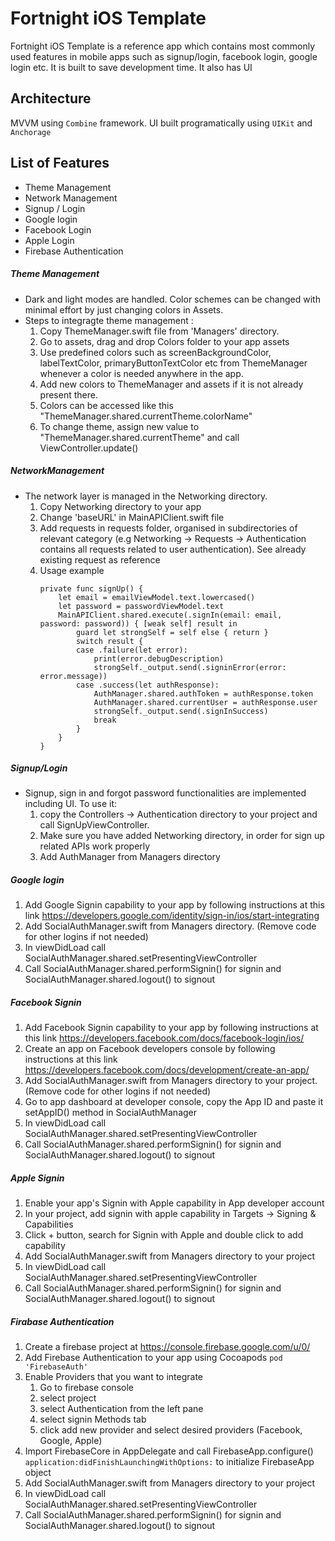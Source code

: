 # Fortnight iOS Template

Fortnight iOS Template is a reference app which contains most commonly used features in mobile apps such as signup/login, facebook login, google login etc. It is built to save development time. It also has UI 
## Architecture
MVVM using `Combine` framework.
UI built programatically using `UIKit` and `Anchorage`
## List of Features
 - Theme Management
 - Network Management
 - Signup / Login
 - Google login
 - Facebook Login
 - Apple Login
 - Firebase Authentication
 
 
##### Theme Management
- Dark and light modes are handled. Color schemes can be changed with minimal effort by just changing colors in Assets. 
- Steps to integragte theme management :
    1. Copy ThemeManager.swift file from 'Managers' directory. 
    2. Go to assets, drag and drop Colors folder to your app assets
    3. Use predefined colors such as screenBackgroundColor, labelTextColor, primaryButtonTextColor etc from ThemeManager whenever a color is needed anywhere in the app.
    4. Add new colors to ThemeManager and assets if it is not already present there.
    5. Colors can be accessed like this "ThemeManager.shared.currentTheme.colorName"
    6. To change theme, assign new value to "ThemeManager.shared.currentTheme" and call ViewController.update()
##### NetworkManagement
 - The network layer is managed in the Networking directory. 
    1. Copy Networking directory to your app
    2. Change 'baseURL' in MainAPIClient.swift file
    3. Add requests in requests folder, organised in subdirectories of relevant category (e.g Networking -> Requests -> Authentication contains all requests related to user authentication). See already existing request as reference
    4. Usage example
        ```
        private func signUp() {
            let email = emailViewModel.text.lowercased()
            let password = passwordViewModel.text
            MainAPIClient.shared.execute(.signIn(email: email, password: password)) { [weak self] result in
                guard let strongSelf = self else { return }
                switch result {
                case .failure(let error):
                    print(error.debugDescription)
                    strongSelf._output.send(.signinError(error: error.message))
                case .success(let authResponse):
                    AuthManager.shared.authToken = authResponse.token
                    AuthManager.shared.currentUser = authResponse.user
                    strongSelf._output.send(.signInSuccess)
                    break
                }
            }
        }
        ```

##### Signup/Login
 - Signup, sign in and forgot password functionalities are implemented including UI. To use it:
    1. copy the Controllers -> Authentication directory to your project and call SignUpViewController. 
    2. Make sure you have added Networking directory, in order for sign up related APIs work properly
    3. Add AuthManager from Managers directory

##### Google login
 1. Add Google Signin capability to your app by following instructions at this link https://developers.google.com/identity/sign-in/ios/start-integrating
 2. Add SocialAuthManager.swift from Managers directory. (Remove code for other logins if not needed)
 3. In viewDidLoad call SocialAuthManager.shared.setPresentingViewController
 4. Call SocialAuthManager.shared.performSignin() for signin and SocialAuthManager.shared.logout() to signout
 
##### Facebook Signin
  1. Add Facebook Signin capability to your app by following instructions at this link https://developers.facebook.com/docs/facebook-login/ios/
  2. Create an app on Facebook developers console by following instructions at this link https://developers.facebook.com/docs/development/create-an-app/
  3.  Add SocialAuthManager.swift from Managers directory to your project. (Remove code for other logins if not needed)
  4. Go to app dashboard at developer console, copy the App ID and paste it setAppID() method in SocialAuthManager
  5. In viewDidLoad call SocialAuthManager.shared.setPresentingViewController
  6. Call SocialAuthManager.shared.performSignin() for signin and SocialAuthManager.shared.logout() to signout
  
##### Apple Signin
  1. Enable your app's Signin with Apple capability in App developer account
  2. In your project, add signin with apple capability in Targets -> Signing & Capabilities
  3. Click + button, search for Signin with Apple and double click to add capability
  4. Add SocialAuthManager.swift from Managers directory to your project
  5. In viewDidLoad call SocialAuthManager.shared.setPresentingViewController
  6. Call SocialAuthManager.shared.performSignin() for signin and SocialAuthManager.shared.logout() to signout

##### Firabase Authentication
1. Create a firebase project at https://console.firebase.google.com/u/0/
2. Add Firebase Authentication to your app using Cocoapods `pod 'FirebaseAuth'`
3. Enable Providers that you want to integrate 
    1. Go to firebase console
    2. select project
    3. select Authentication from the left pane
    4. select signin Methods tab
    5. click add new provider and select desired providers (Facebook, Google, Apple)
3. Import FirebaseCore in AppDelegate and call FirebaseApp.configure() `application:didFinishLaunchingWithOptions:` to initialize FirebaseApp object
4. Add SocialAuthManager.swift from Managers directory to your project
  5. In viewDidLoad call SocialAuthManager.shared.setPresentingViewController
  6. Call SocialAuthManager.shared.performSignin() for signin and SocialAuthManager.shared.logout() to signout

